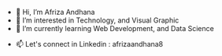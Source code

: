 - 👋 Hi, I’m Afriza Andhana
- 👀 I’m interested in Technology, and Visual Graphic
- 🌱 I’m currently learning Web Development, and Data Science
<!--- - 💞️ I’m looking to collaborate on ... --->
- 📫 Let's connect in Linkedin : afrizaandhana8

<!---
Afriza43/Afriza43 is a ✨ special ✨ repository because its `README.md` (this file) appears on your GitHub profile.
You can click the Preview link to take a look at your changes.
--->
